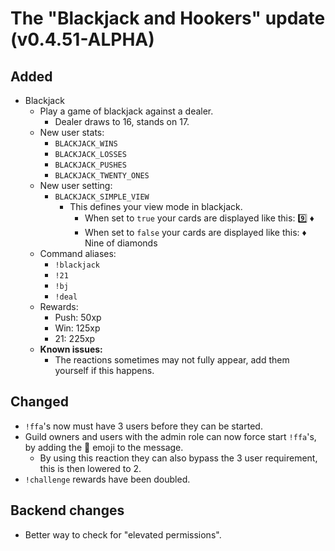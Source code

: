 # The "Blackjack and Hookers" update (v0.4.51-ALPHA)

## Added
- Blackjack
  - Play a game of blackjack against a dealer.
    - Dealer draws to 16, stands on 17.
  - New user stats:
    - `BLACKJACK_WINS`
    - `BLACKJACK_LOSSES`
    - `BLACKJACK_PUSHES`
    - `BLACKJACK_TWENTY_ONES`
  - New user setting:
    - `BLACKJACK_SIMPLE_VIEW`
       - This defines your view mode in blackjack.
          - When set to `true` your cards are displayed like this: :nine: :diamonds:
          - When set to `false` your cards are displayed like this: :diamonds: Nine of diamonds
  - Command aliases:
    - `!blackjack`
    - `!21`
    - `!bj`
    - `!deal`
  - Rewards:
    - Push: 50xp
    - Win: 125xp
    - 21: 225xp
  - **Known issues:**
     - The reactions sometimes may not fully appear, add them yourself if this happens.

## Changed
- `!ffa`'s now must have 3 users before they can be started.
- Guild owners and users with the admin role can now force start `!ffa`'s, by adding the :eyes: emoji to the message.
  - By using this reaction they can also bypass the 3 user requirement, this is then lowered to 2.
- `!challenge` rewards have been doubled.


## Backend changes
- Better way to check for "elevated permissions".

